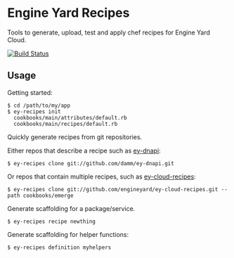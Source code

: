 # Engine Yard Recipes

Tools to generate, upload, test and apply chef recipes for Engine Yard Cloud.

[![Build Status](https://secure.travis-ci.org/engineyard/engineyard-recipes.png)](http://travis-ci.org/engineyard/engineyard-recipes)

## Usage

Getting started:

```
$ cd /path/to/my/app
$ ey-recipes init
  cookbooks/main/attributes/default.rb
  cookbooks/main/recipes/default.rb
```

Quickly generate recipes from git repositories.

Either repos that describe a recipe such as [ey-dnapi](https://github.com/damm/ey-dnapi):

```
$ ey-recipes clone git://github.com/damm/ey-dnapi.git
```

Or repos that contain multiple recipes, such as [ey-cloud-recipes](https://github.com/engineyard/ey-cloud-recipes/tree/master/cookbooks/):

```
$ ey-recipes clone git://github.com/engineyard/ey-cloud-recipes.git --path cookbooks/emerge
```

Generate scaffolding for a package/service.

```
$ ey-recipes recipe newthing
```

Generate scaffolding for helper functions:

```
$ ey-recipes definition myhelpers
```
